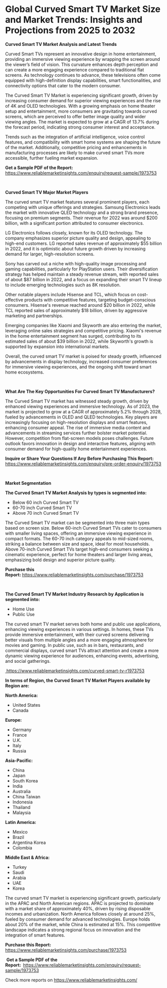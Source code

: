 <p><h1>Global Curved Smart TV Market Size and Market Trends: Insights and Projections from 2025 to 2032</h1></p><p><strong>Curved Smart TV Market Analysis and Latest Trends</strong></p>
<p><p>Curved Smart TVs represent an innovative design in home entertainment, providing an immersive viewing experience by wrapping the screen around the viewer’s field of vision. This curvature enhances depth perception and can create a more engaging experience compared to traditional flat screens. As technology continues to advance, these televisions often come equipped with high-definition display capabilities, smart functionalities, and connectivity options that cater to the modern consumer.</p><p>The Curved Smart TV Market is experiencing significant growth, driven by increasing consumer demand for superior viewing experiences and the rise of 4K and OLED technologies. With a growing emphasis on home theater setup and entertainment, more consumers are gravitating towards curved screens, which are perceived to offer better image quality and wider viewing angles. The market is expected to grow at a CAGR of 13.7% during the forecast period, indicating strong consumer interest and acceptance.</p><p>Trends such as the integration of artificial intelligence, voice control features, and compatibility with smart home systems are shaping the future of the market. Additionally, competitive pricing and enhancements in manufacturing processes are likely to make curved smart TVs more accessible, further fueling market expansion.</p></p>
<p><strong>Get a Sample PDF of the Report:&nbsp;</strong> <a href="https://www.reliablemarketinsights.com/enquiry/request-sample/1973753?utm_campaign=2891&utm_medium=2&utm_source=Github&utm_content=ia&utm_term=06042025&utm_id=curved-smart-tv">https://www.reliablemarketinsights.com/enquiry/request-sample/1973753</a></p>
<p>&nbsp;</p>
<p><strong>Curved Smart TV Major Market Players</strong></p>
<p><p>The curved smart TV market features several prominent players, each competing with unique offerings and strategies. Samsung Electronics leads the market with innovative QLED technology and a strong brand presence, focusing on premium segments. Their revenue for 2022 was around $200 billion, with a significant portion attributed to consumer electronics.</p><p>LG Electronics follows closely, known for its OLED technology. The company emphasizes superior picture quality and design, appealing to high-end customers. LG reported sales revenue of approximately $55 billion in 2022, and it is optimistic about future growth driven by increasing demand for larger, high-resolution screens.</p><p>Sony has carved out a niche with high-quality image processing and gaming capabilities, particularly for PlayStation users. Their diversification strategy has helped maintain a steady revenue stream, with reported sales of about $87 billion in 2022, and a focus on expanding their smart TV lineup to include emerging technologies such as 8K resolution.</p><p>Other notable players include Hisense and TCL, which focus on cost-effective products with competitive features, targeting budget-conscious consumers. Hisense's revenue reached around $20 billion in 2022, while TCL reported sales of approximately $18 billion, driven by aggressive marketing and partnerships.</p><p>Emerging companies like Xiaomi and Skyworth are also entering the market, leveraging online sales strategies and competitive pricing. Xiaomi's revenue in the home entertainment segment has surged, contributing to its estimated sales of about $39 billion in 2022, while Skyworth's growth is supported by expansion into international markets.</p><p>Overall, the curved smart TV market is poised for steady growth, influenced by advancements in display technology, increased consumer preferences for immersive viewing experiences, and the ongoing shift toward smart home ecosystems.</p></p>
<p>&nbsp;</p>
<p><strong>What Are The Key Opportunities For Curved Smart TV Manufacturers?</strong></p>
<p><p>The Curved Smart TV market has witnessed steady growth, driven by enhanced viewing experiences and immersive technology. As of 2023, the market is projected to grow at a CAGR of approximately 5.2% through 2028, fueled by advancements in OLED and QLED technologies. Key players are increasingly focusing on high-resolution displays and smart features, enhancing consumer appeal. The rise of immersive media content and advancements in streaming services further bolster market potential. However, competition from flat-screen models poses challenges. Future outlook favors innovation in design and interactive features, aligning with consumer demand for high-quality home entertainment experiences.</p></p>
<p><strong>Inquire or Share Your Questions If Any Before Purchasing This Report:</strong> <a href="https://www.reliablemarketinsights.com/enquiry/pre-order-enquiry/1973753?utm_campaign=2891&utm_medium=2&utm_source=Github&utm_content=ia&utm_term=06042025&utm_id=curved-smart-tv">https://www.reliablemarketinsights.com/enquiry/pre-order-enquiry/1973753</a></p>
<p>&nbsp;</p>
<p><strong>Market Segmentation</strong></p>
<p><strong>The Curved Smart TV Market Analysis by types is segmented into:</strong></p>
<p><ul><li>Below 60 inch Curved Smart TV</li><li>60-70 inch Curved Smart TV</li><li>Above 70 inch Curved Smart TV</li></ul></p>
<p><p>The Curved Smart TV market can be segmented into three main types based on screen size. Below 60-inch Curved Smart TVs cater to consumers with smaller living spaces, offering an immersive viewing experience in compact formats. The 60-70 inch category appeals to mid-sized rooms, striking a balance between size and space, ideal for most households. Above 70-inch Curved Smart TVs target high-end consumers seeking a cinematic experience, perfect for home theaters and larger living areas, emphasizing bold design and superior picture quality.</p></p>
<p><strong>Purchase this Report:&nbsp;</strong><a href="https://www.reliablemarketinsights.com/purchase/1973753?utm_campaign=2891&utm_medium=2&utm_source=Github&utm_content=ia&utm_term=06042025&utm_id=curved-smart-tv">https://www.reliablemarketinsights.com/purchase/1973753</a></p>
<p>&nbsp;</p>
<p><strong>The Curved Smart TV Market Industry Research by Application is segmented into:</strong></p>
<p><ul><li>Home Use</li><li>Public Use</li></ul></p>
<p><p>The curved smart TV market serves both home and public use applications, enhancing viewing experiences in various settings. In homes, these TVs provide immersive entertainment, with their curved screens delivering better visuals from multiple angles and a more engaging atmosphere for movies and gaming. In public use, such as in bars, restaurants, and commercial displays, curved smart TVs attract attention and create a more dynamic viewing experience for audiences, enhancing events, advertising, and social gatherings.</p></p>
<p><a href="https://www.reliablemarketinsights.com/curved-smart-tv-r1973753?utm_campaign=2891&utm_medium=2&utm_source=Github&utm_content=ia&utm_term=06042025&utm_id=curved-smart-tv">&nbsp;https://www.reliablemarketinsights.com/curved-smart-tv-r1973753</a></p>
<p><strong>In terms of Region, the Curved Smart TV Market Players available by Region are:</strong></p>
<p>
    <p> <strong> North America: </strong>
        <ul>
            <li>United States</li>
            <li>Canada</li>
        </ul>
        </p> 
    <p> <strong> Europe: </strong>
        <ul>
            <li>Germany</li>
            <li>France</li>
            <li>U.K.</li>
            <li>Italy</li>
            <li>Russia</li>
        </ul>
        </p> 
    <p> <strong> Asia-Pacific: </strong>
        <ul>
            <li>China</li>
            <li>Japan</li>
            <li>South Korea</li>
            <li>India</li>
            <li>Australia</li>
            <li>China Taiwan</li>
            <li>Indonesia</li>
            <li>Thailand</li>
            <li>Malaysia</li>
        </ul>
        </p> 
    <p> <strong> Latin America: </strong>
        <ul>
            <li>Mexico</li>
            <li>Brazil</li>
            <li>Argentina Korea</li>
            <li>Colombia</li>
        </ul>
        </p> 
    <p> <strong> Middle East & Africa: </strong>
        <ul>
            <li>Turkey</li>
            <li>Saudi</li>
            <li>Arabia</li>
            <li>UAE</li>
            <li>Korea</li>
        </ul>
    </p>
    </p>
<p><p>The curved smart TV market is experiencing significant growth, particularly in the APAC and North American regions. APAC is projected to dominate with a market share of approximately 40%, driven by rising disposable incomes and urbanization. North America follows closely at around 25%, fueled by consumer demand for advanced technologies. Europe holds about 20% of the market, while China is estimated at 15%. This competitive landscape indicates a strong regional focus on innovation and the integration of smart features.</p></p>
<p><strong>Purchase this Report: </strong><a href="https://www.reliablemarketinsights.com/purchase/1973753?utm_campaign=2891&utm_medium=2&utm_source=Github&utm_content=ia&utm_term=06042025&utm_id=curved-smart-tv">https://www.reliablemarketinsights.com/purchase/1973753</a></p>
<p>&nbsp;<strong>Get a Sample PDF of the Report:&nbsp;&nbsp;</strong><a href="https://www.reliablemarketinsights.com/enquiry/request-sample/1973753?utm_campaign=2891&utm_medium=2&utm_source=Github&utm_content=ia&utm_term=06042025&utm_id=curved-smart-tv">https://www.reliablemarketinsights.com/enquiry/request-sample/1973753</a></p>
<p><strong></strong></p>
<p>Check more reports on <a href="https://www.reliablemarketinsights.com/?utm_campaign=2891&utm_medium=2&utm_source=Github&utm_content=ia&utm_term=06042025&utm_id=curved-smart-tv">https://www.reliablemarketinsights.com/</a></p>